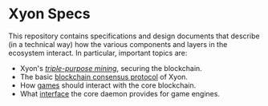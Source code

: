 # Xyon Specs

This repository contains specifications and design documents that describe
(in a technical way) how the various components and layers in the ecosystem
interact.  In particular, important topics are:

* Xyon's [*triple-purpose mining*](mining.md), securing the blockchain.
* The basic [blockchain consensus protocol](blockchain.md) of Xyon.
* How [games](games.md) should interact with the core blockchain.
* What [interface](interface.md) the core daemon provides for game engines.
